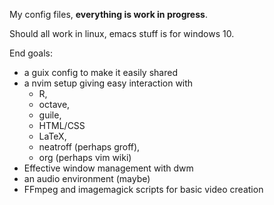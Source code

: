 My config files, **everything is work in progress**.

Should all work in linux, emacs stuff is for windows 10.

End goals: 
* a guix config to make it easily shared
* a nvim setup giving easy interaction with
  * R, 
  * octave, 
  * guile,
  * HTML/CSS
  * LaTeX, 
  * neatroff (perhaps groff), 
  * org (perhaps vim wiki)
* Effective window management with dwm
* an audio environment (maybe) 
* FFmpeg and imagemagick scripts for basic video creation
